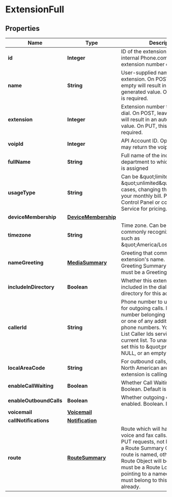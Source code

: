 
# ExtensionFull

## Properties
Name | Type | Description | Notes
------------ | ------------- | ------------- | -------------
**id** | **Integer** | ID of the extension. This is the internal Phone.com ID, not the extension number callers may dial. |  [optional]
**name** | **String** | User-supplied name for the extension. On POST, leaving this empty will result in an auto-generated value. On PUT, this field is required. |  [optional]
**extension** | **Integer** | Extension number that callers may dial. On POST, leaving this empty will result in an auto-generated value. On PUT, this field is required. |  [optional]
**voipId** | **Integer** | API Account ID. Optional, object may return the voip_id. |  [optional]
**fullName** | **String** | Full name of the individual or department to which this extension is assigned |  [optional]
**usageType** | **String** | Can be \&quot;limited\&quot; or \&quot;unlimited\&quot;. In most cases, changing this will affect your monthly bill. Please see our Control Panel or contact Customer Service for pricing. |  [optional]
**deviceMembership** | [**DeviceMembership**](DeviceMembership.md) |  |  [optional]
**timezone** | **String** | Time zone. Can be in any commonly recognized format, such as \&quot;America/Los_Angeles\&quot;. |  [optional]
**nameGreeting** | [**MediaSummary**](MediaSummary.md) | Greeting that communicates the extension&#39;s name. Output is a Greeting Summary Object. Input must be a Greeting Lookup Object. |  [optional]
**includeInDirectory** | **Boolean** | Whether this extension should be included in the dial-by-name directory for this account. Boolean. |  [optional]
**callerId** | **String** | Phone number to use as Caller ID for outgoing calls. Must be a phone number belonging to this account, or one of any additional authorized phone numbers. You can use our List Caller Ids service to see a current list. To unassign, you may set this to \&quot;private\&quot;, NULL, or an empty string. |  [optional]
**localAreaCode** | **String** | For outbound calls, this is the North American area code that this extension is calling from. |  [optional]
**enableCallWaiting** | **Boolean** | Whether Call Waiting is enabled. Boolean. Default is TRUE. |  [optional]
**enableOutboundCalls** | **Boolean** | Whether outgoing calls are enabled. Boolean. Default is TRUE. |  [optional]
**voicemail** | [**Voicemail**](Voicemail.md) |  |  [optional]
**callNotifications** | [**Notification**](Notification.md) |  |  [optional]
**route** | [**RouteSummary**](RouteSummary.md) | Route which will handle incoming voice and fax calls. Only valid on PUT requests, not POST. Output is a Route Summary Object if the route is named, otherwise the Full Route Object will be shown. Input must be a Route Lookup Object pointing to a named route. Route must belong to this extension already. |  [optional]



